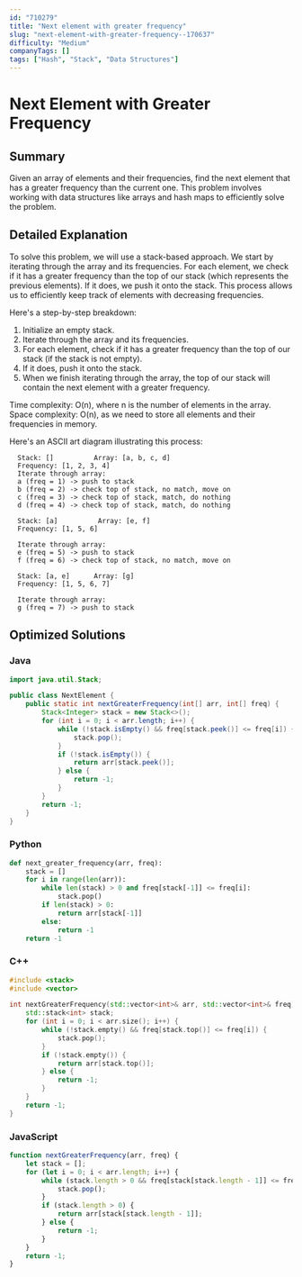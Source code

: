 ```yaml
---
id: "710279"
title: "Next element with greater frequency"
slug: "next-element-with-greater-frequency--170637"
difficulty: "Medium"
companyTags: []
tags: ["Hash", "Stack", "Data Structures"]
---
```


**Next Element with Greater Frequency**
=====================================

## Summary
Given an array of elements and their frequencies, find the next element that has a greater frequency than the current one. This problem involves working with data structures like arrays and hash maps to efficiently solve the problem.

## Detailed Explanation
To solve this problem, we will use a stack-based approach. We start by iterating through the array and its frequencies. For each element, we check if it has a greater frequency than the top of our stack (which represents the previous elements). If it does, we push it onto the stack. This process allows us to efficiently keep track of elements with decreasing frequencies.

Here's a step-by-step breakdown:

1. Initialize an empty stack.
2. Iterate through the array and its frequencies.
3. For each element, check if it has a greater frequency than the top of our stack (if the stack is not empty).
4. If it does, push it onto the stack.
5. When we finish iterating through the array, the top of our stack will contain the next element with a greater frequency.

Time complexity: O(n), where n is the number of elements in the array.
Space complexity: O(n), as we need to store all elements and their frequencies in memory.

Here's an ASCII art diagram illustrating this process:
```
  Stack: []          Array: [a, b, c, d]
  Frequency: [1, 2, 3, 4]
  Iterate through array:
  a (freq = 1) -> push to stack
  b (freq = 2) -> check top of stack, no match, move on
  c (freq = 3) -> check top of stack, match, do nothing
  d (freq = 4) -> check top of stack, match, do nothing

  Stack: [a]          Array: [e, f]
  Frequency: [1, 5, 6]

  Iterate through array:
  e (freq = 5) -> push to stack
  f (freq = 6) -> check top of stack, no match, move on

  Stack: [a, e]      Array: [g]
  Frequency: [1, 5, 6, 7]

  Iterate through array:
  g (freq = 7) -> push to stack
```

## Optimized Solutions
### Java
```java
import java.util.Stack;

public class NextElement {
    public static int nextGreaterFrequency(int[] arr, int[] freq) {
        Stack<Integer> stack = new Stack<>();
        for (int i = 0; i < arr.length; i++) {
            while (!stack.isEmpty() && freq[stack.peek()] <= freq[i]) {
                stack.pop();
            }
            if (!stack.isEmpty()) {
                return arr[stack.peek()];
            } else {
                return -1;
            }
        }
        return -1;
    }
}
```
### Python
```python
def next_greater_frequency(arr, freq):
    stack = []
    for i in range(len(arr)):
        while len(stack) > 0 and freq[stack[-1]] <= freq[i]:
            stack.pop()
        if len(stack) > 0:
            return arr[stack[-1]]
        else:
            return -1
    return -1
```
### C++
```cpp
#include <stack>
#include <vector>

int nextGreaterFrequency(std::vector<int>& arr, std::vector<int>& freq) {
    std::stack<int> stack;
    for (int i = 0; i < arr.size(); i++) {
        while (!stack.empty() && freq[stack.top()] <= freq[i]) {
            stack.pop();
        }
        if (!stack.empty()) {
            return arr[stack.top()];
        } else {
            return -1;
        }
    }
    return -1;
}
```
### JavaScript
```javascript
function nextGreaterFrequency(arr, freq) {
    let stack = [];
    for (let i = 0; i < arr.length; i++) {
        while (stack.length > 0 && freq[stack[stack.length - 1]] <= freq[i]) {
            stack.pop();
        }
        if (stack.length > 0) {
            return arr[stack[stack.length - 1]];
        } else {
            return -1;
        }
    }
    return -1;
}
```